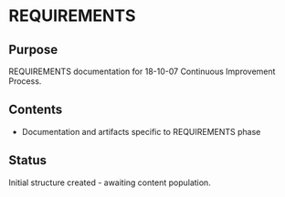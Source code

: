 # REQUIREMENTS

## Purpose
REQUIREMENTS documentation for 18-10-07 Continuous Improvement Process.

## Contents
- Documentation and artifacts specific to REQUIREMENTS phase

## Status
Initial structure created - awaiting content population.
